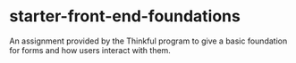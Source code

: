 # starter-front-end-foundations
An assignment provided by the Thinkful program to give a basic foundation for forms and how users interact with them.
